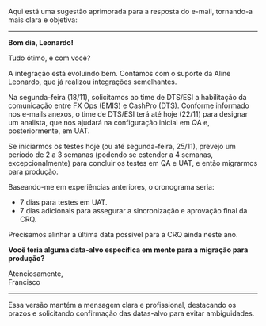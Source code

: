 Aqui está uma sugestão aprimorada para a resposta do e-mail, tornando-a mais clara e objetiva:

---

**Bom dia, Leonardo!**

Tudo ótimo, e com você?

A integração está evoluindo bem. Contamos com o suporte da Aline Leonardo, que já realizou integrações semelhantes.

Na segunda-feira (18/11), solicitamos ao time de DTS/ESI a habilitação da comunicação entre FX Ops (EMIS) e CashPro (DTS). Conforme informado nos e-mails anexos, o time de DTS/ESI terá até hoje (22/11) para designar um analista, que nos ajudará na configuração inicial em QA e, posteriormente, em UAT.

Se iniciarmos os testes hoje (ou até segunda-feira, 25/11), prevejo um período de 2 a 3 semanas (podendo se estender a 4 semanas, excepcionalmente) para concluir os testes em QA e UAT, e então migrarmos para produção. 

Baseando-me em experiências anteriores, o cronograma seria:
- 7 dias para testes em UAT.
- 7 dias adicionais para assegurar a sincronização e aprovação final da CRQ. 

Precisamos alinhar a última data possível para a CRQ ainda neste ano. 

**Você teria alguma data-alvo específica em mente para a migração para produção?**

Atenciosamente,  
Francisco

---

Essa versão mantém a mensagem clara e profissional, destacando os prazos e solicitando confirmação das datas-alvo para evitar ambiguidades.
